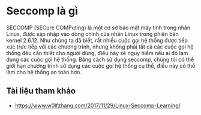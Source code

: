# Seccomp là gì
SECCOMP (SECure COMPuting) là một cơ sở bảo mật máy tính trong nhân Linux, được sáp nhập vào dòng chính của nhân Linux trong phiên bản kernel 2.6.12. Như chúng ta đã biết, rất nhiều cuộc gọi hệ thống được tiếp xúc trực tiếp với các chương trình, nhưng không phải tất cả các cuộc gọi hệ thống đều cần thiết cho người dùng, điều này sẽ nguy hiểm nếu ai đó lạm dụng các cuộc gọi hệ thống. Bằng cách sử dụng seccomp, chúng tôi có thể giới hạn chương trình sử dụng các cuộc gọi hệ thống cụ thể, điều này có thể làm cho hệ thống an toàn hơn.


## Tài liệu tham khảo
- https://www.w0lfzhang.com/2017/11/29/Linux-Seccomp-Learning/
